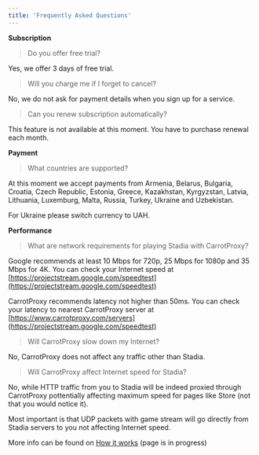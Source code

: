 ```yaml
---
title: 'Frequently Asked Questions'
---
```


**Subscription**

> Do you offer free trial?

Yes, we offer 3 days of free trial.

>Will you charge me if I forget to cancel?

No, we do not ask for payment details when you sign up for a service.

>Can you renew subscription automatically?

This feature is not available at this moment. You have to purchase renewal each month.

**Payment**

>What countries are supported?

At this moment we accept payments from Armenia, Belarus, Bulgaria, Croatia, Czech Republic, Estonia, Greece, Kazakhstan, Kyrgyzstan, Latvia, Lithuania, Luxemburg, Malta, Russia, Turkey, Ukraine and Uzbekistan.

For Ukraine please switch currency to UAH.

**Performance**

>What are network requirements for playing Stadia with CarrotProxy?

Google recommends at least 10 Mbps for 720p, 25 Mbps for 1080p and 35 Mbps for 4K. You can check your Internet speed at [https://projectstream.google.com/speedtest](https://projectstream.google.com/speedtest)

CarrotProxy recommends latency not higher than 50ms. You can check your latency to nearest CarrotProxy server at [https://www.carrotproxy.com/servers](https://projectstream.google.com/speedtest)


>Will CarrotProxy slow down my Internet?

No, CarrotProxy does not affect any traffic other than Stadia.

> Will CarrotProxy affect Internet speed for Stadia? 

No, while HTTP traffic from you to Stadia will be indeed proxied through CarrotProxy pottentially affecting maximum speed for pages like Store (not that you would notice it).

Most important is that UDP packets with game stream will go directly from Stadia servers to you not affecting Internet speed.
 
More info can be found on [How it works](https://docs.carrotproxy.com/how-it-works) (page is in progress)

